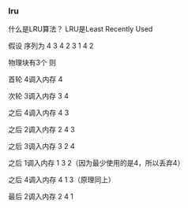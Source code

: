 ### lru
  
  什么是LRU算法？ LRU是Least Recently Used
  
  假设 序列为 4 3 4 2 3 1 4 2
  
  物理块有3个 则
  
  首轮 4调入内存 4
  
  次轮 3调入内存 3 4
  
  之后 4调入内存 4 3
  
  之后 2调入内存 2 4 3
  
  之后 3调入内存 3 2 4
  
  之后 1调入内存 1 3 2（因为最少使用的是4，所以丢弃4）
  
  之后 4调入内存 4 1 3（原理同上）
  
  最后 2调入内存 2 4 1